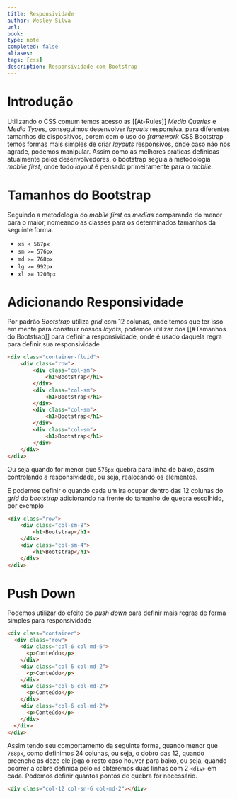 ```yaml
---
title: Responsividade 
author: Wesley Silva
url:
book:
type: note
completed: false
aliases:
tags: [css]
description: Responsividade com Bootstrap
---
```

# Introdução
Utilizando o CSS comum temos acesso as [[At-Rules]] _Media Queries_ e _Media Types_, conseguimos desenvolver _layouts_ responsiva, para diferentes tamanhos de dispositivos, porem com o uso do _framework_ CSS Bootstrap temos formas mais simples de criar _layouts_ responsivos, onde caso não nos agrade, podemos manipular.
Assim como as melhores praticas definidas atualmente pelos desenvolvedores, o bootstrap seguia a metodologia _mobile first_, onde todo _layout_ é pensado primeiramente para o _mobile_.

# Tamanhos do Bootstrap
Seguindo a metodologia do _mobile first_ os _medias_ comparando do menor para o maior, nomeando as classes para os determinados tamanhos da seguinte forma. 
- `xs < 567px`
- `sm >= 576px`
- `md >= 768px`
- `lg >= 992px`
- `xl >= 1200px`

# Adicionando Responsividade
Por padrão _Bootstrap_ utiliza _grid_ com 12 colunas, onde temos que ter isso em mente para construir nossos _layots_, podemos utilizar dos [[#Tamanhos do Bootstrap]] para definir a responsividade, onde é usado daquela regra para definir sua responsividade

```html
<div class="container-fluid">
	<div class="row">
		<div class="col-sm">
			<h1>Bootstrap</h1>
		</div>
		<div class="col-sm">
			<h1>Bootstrap</h1>
		</div>
		<div class="col-sm">
			<h1>Bootstrap</h1>
		</div>
		<div class="col-sm">
			<h1>Bootstrap</h1>
		</div>
	</div>
</div>
```

Ou seja quando for menor que `576px` quebra para linha de baixo, assim controlando a responsividade, ou seja, realocando os elementos.

E podemos definir o quando cada um ira ocupar dentro das 12 colunas do _grid_ do _bootstrap_ adicionando na frente do tamanho de quebra escolhido, por exemplo

```html
<div class="row">
	<div class="col-sm-8">
		<h1>Bootstrap</h1>
	</div>
	<div class="col-sm-4">
		<h1>Bootstrap</h1>
	</div>
</div>
```

# Push Down
Podemos utilizar do efeito do _push down_ para definir mais regras de forma simples para responsividade

```html
<div class="container">
  <div class="row">
    <div class="col-6 col-md-6">
      <p>Conteúdo</p>
    </div>
    <div class="col-6 col-md-2">
      <p>Conteúdo</p>
    </div>
    <div class="col-6 col-md-2">
      <p>Conteúdo</p>
    </div>
    <div class="col-6 col-md-2">
      <p>Conteúdo</p>
    </div>
  </div>
</div>
```

Assim tendo seu comportamento da seguinte forma, quando menor que `768px`, como definimos 24 colunas, ou seja, o dobro das 12, quando preenche as doze ele joga o resto caso houver para baixo, ou seja, quando ocorrer a cabre definida pelo `md` obteremos duas linhas com 2 `<div>` em cada.
Podemos definir quantos pontos de quebra for necessário.

```html
<div class="col-12 col-sn-6 col-md-2"></div>
```